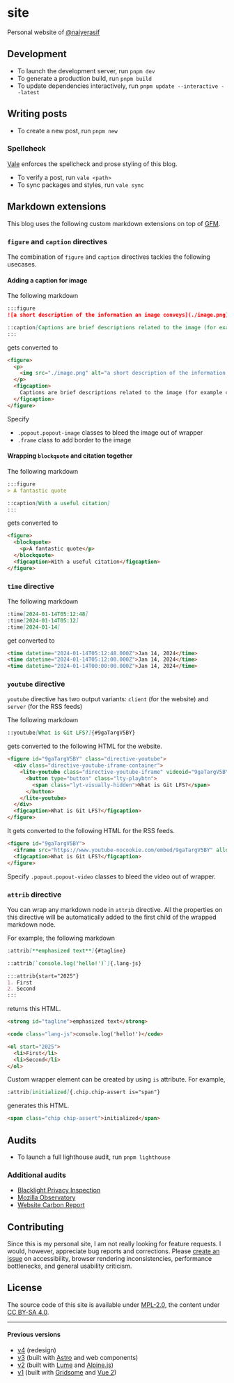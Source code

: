 # site

Personal website of [@naiyerasif](https://github.com/naiyerasif)

## Development

- To launch the development server, run `pnpm dev`
- To generate a production build, run `pnpm build`
- To update dependencies interactively, run `pnpm update --interactive --latest`

## Writing posts

- To create a new post, run `pnpm new`

### Spellcheck

[Vale](https://vale.sh) enforces the spellcheck and prose styling of this blog.

- To verify a post, run `vale <path>`
- To sync packages and styles, run `vale sync`

## Markdown extensions

This blog uses the following custom markdown extensions on top of [GFM](https://github.github.com/gfm/).

### `figure` and `caption` directives

The combination of `figure` and `caption` directives tackles the following usecases.

#### Adding a caption for image

The following markdown

```md
:::figure
![a short description of the information an image conveys](./image.png)

::caption[Captions are brief descriptions related to the image (for example commentary, attributions or quotations).]
:::
```

gets converted to

```html
<figure>
  <p>
    <img src="./image.png" alt="a short description of the information an image conveys">
  </p>
  <figcaption>
    Captions are brief descriptions related to the image (for example commentary, attributions or quotations).
  </figcaption>
</figure>
```

Specify
- `.popout.popout-image` classes to bleed the image out of wrapper
- `.frame` class to add border to the image

#### Wrapping `blockquote` and citation together

The following markdown

```md
:::figure
> A fantastic quote

::caption[With a useful citation]
:::
```

gets converted to

```html
<figure>
  <blockquote>
    <p>A fantastic quote</p>
  </blockquote>
  <figcaption>With a useful citation</figcaption>
</figure>
```

### `time` directive

The following markdown

```md
:time[2024-01-14T05:12:48]
:time[2024-01-14T05:12]
:time[2024-01-14]
```

get converted to

```html
<time datetime="2024-01-14T05:12:48.000Z">Jan 14, 2024</time>
<time datetime="2024-01-14T05:12:00.000Z">Jan 14, 2024</time>
<time datetime="2024-01-14T00:00:00.000Z">Jan 14, 2024</time>
```

### `youtube` directive

`youtube` directive has two output variants: `client` (for the website) and `server` (for the RSS feeds)

The following markdown

```md
::youtube[What is Git LFS?]{#9gaTargV5BY}
```

gets converted to the following HTML for the website.

```html
<figure id="9gaTargV5BY" class="directive-youtube">
  <div class="directive-youtube-iframe-container">
    <lite-youtube class="directive-youtube-iframe" videoid="9gaTargV5BY" playlabel="What is Git LFS?" style="background-image: url(&quot;https://i.ytimg.com/vi/9gaTargV5BY/hqdefault.jpg&quot;);">
      <button type="button" class="lty-playbtn">
        <span class="lyt-visually-hidden">What is Git LFS?</span>
      </button>
    </lite-youtube>
  </div>
  <figcaption>What is Git LFS?</figcaption>
</figure>
```

It gets converted to the following HTML for the RSS feeds.

```html
<figure id="9gaTargV5BY">
  <iframe src="https://www.youtube-nocookie.com/embed/9gaTargV5BY" allow="join-ad-interest-group &#x27;none&#x27;; run-ad-auction &#x27;none&#x27;; encrypted-media; picture-in-picture; fullscreen" loading="lazy" title="What is Git LFS?"></iframe>
  <figcaption>What is Git LFS?</figcaption>
</figure>
```

Specify `.popout.popout-video` classes to bleed the video out of wrapper.

### `attrib` directive

You can wrap any markdown node in `attrib` directive. All the properties on this directive will be automatically added to the first child of the wrapped markdown node.

For example, the following markdown

```md
:attrib[**emphasized text**]{#tagline}

::attrib[`console.log('hello!')`]{.lang-js}

:::attrib{start="2025"}
1. First
2. Second
:::
```

returns this HTML.

```html
<strong id="tagline">emphasized text</strong>

<code class="lang-js">console.log('hello!')</code>

<ol start="2025">
  <li>First</li>
  <li>Second</li>
</ol>
```

Custom wrapper element can be created by using `is` attribute. For example,

```md
:attrib[initialized]{.chip.chip-assert is="span"}
```

generates this HTML.

```html
<span class="chip chip-assert">initialized</span>
```

## Audits

- To launch a full lighthouse audit, run `pnpm lighthouse`

### Additional audits

- [Blacklight Privacy Inspection](https://themarkup.org/blacklight?url=www.naiyerasif.com)
- [Mozilla Observatory](https://observatory.mozilla.org/analyze/www.naiyerasif.com)
- [Website Carbon Report](https://www.websitecarbon.com/website/naiyerasif-com/)

## Contributing

Since this is my personal site, I am not really looking for feature requests. I would, however, appreciate bug reports and corrections. Please [create an issue](https://github.com/naiyerasif/site/issues/new) on accessibility, browser rendering inconsistencies, performance bottlenecks, and general usability criticism.

## License

The source code of this site is available under [MPL-2.0](./LICENSE.md), the content under [CC BY-SA 4.0](https://creativecommons.org/licenses/by-sa/4.0/).

---

#### Previous versions

- [v4](https://github.com/naiyerasif/site/tree/v4) (redesign)
- [v3](https://github.com/naiyerasif/site/tree/v3) (built with [Astro](https://github.com/withastro/astro) and web components)
- [v2](https://github.com/naiyerasif/site/tree/v2) (built with [Lume](https://github.com/lumeland/lume) and [Alpine.js](https://github.com/alpinejs/alpine))
- [v1](https://github.com/naiyerasif/site/tree/v1) (built with [Gridsome](https://github.com/gridsome/gridsome) and [Vue 2](https://github.com/vuejs/vue))
